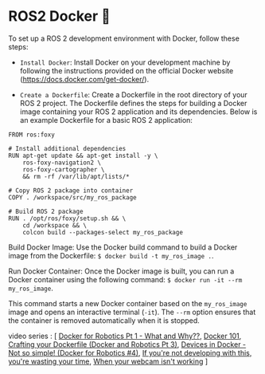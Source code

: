 # ROS2 Docker 🐋

To set up a ROS 2 development environment with Docker, follow these steps:

+ `Install Docker`: Install Docker on your development machine by following the instructions provided on the official Docker website (https://docs.docker.com/get-docker/).

+ `Create a Dockerfile`: Create a Dockerfile in the root directory of your ROS 2 project. The Dockerfile defines the steps for building a Docker image containing your ROS 2 application and its dependencies. Below is an example Dockerfile for a basic ROS 2 application:

```docker
FROM ros:foxy

# Install additional dependencies
RUN apt-get update && apt-get install -y \
    ros-foxy-navigation2 \
    ros-foxy-cartographer \
    && rm -rf /var/lib/apt/lists/*

# Copy ROS 2 package into container
COPY . /workspace/src/my_ros_package

# Build ROS 2 package
RUN . /opt/ros/foxy/setup.sh && \
    cd /workspace && \
    colcon build --packages-select my_ros_package
```
Build Docker Image: Use the Docker build command to build a Docker image from the Dockerfile:
`$ docker build -t my_ros_image .`.

Run Docker Container: Once the Docker image is built, you can run a Docker container using the following command: `$ docker run -it --rm my_ros_image`.

This command starts a new Docker container based on the `my_ros_image` image and opens an interactive terminal (`-it`). The `--rm` option ensures that the container is removed automatically when it is stopped.

video series : [ [Docker for Robotics Pt 1 - What and Why??](https://youtu.be/XcJzOYe3E6M?si=9na0grJoHc8dK1Vv), [Docker 101](https://youtu.be/SAMPOK_lazw?si=kUAMwaEbljEzxyWF), [Crafting your Dockerfile (Docker and Robotics Pt 3)](https://youtu.be/RbP5cARP-SM?si=C6J_wMDCMUuVNCKs), [Devices in Docker - Not so simple! (Docker for Robotics #4)](https://youtu.be/uf4zOigzTFo?si=4K_-iSuCYaZuunmy), [If you're not developing with this, you're wasting your time](https://youtu.be/dihfA7Ol6Mw?si=kwvY66oqEhPkY0IA), [When your webcam isn't working](https://youtu.be/JIGO3b-aoz8?si=gJmBNClO9QtHChqm) ]